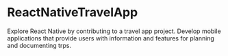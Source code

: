 # ReactNativeTravelApp
Explore React Native by contributing to a travel app project. Develop mobile applications that provide users with information and features for planning and documenting trps.
